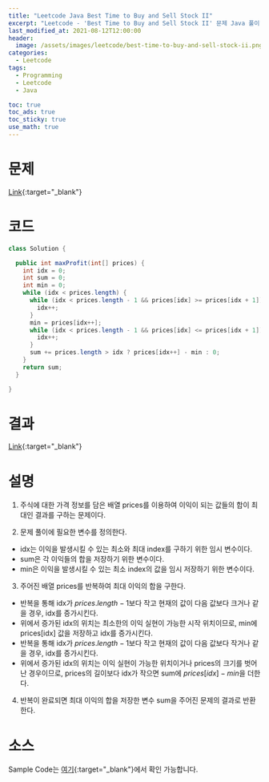 ```yaml
---
title: "Leetcode Java Best Time to Buy and Sell Stock II"
excerpt: "Leetcode - 'Best Time to Buy and Sell Stock II' 문제 Java 풀이"
last_modified_at: 2021-08-12T12:00:00
header:
  image: /assets/images/leetcode/best-time-to-buy-and-sell-stock-ii.png
categories:
  - Leetcode
tags:
  - Programming
  - Leetcode
  - Java

toc: true
toc_ads: true
toc_sticky: true
use_math: true
---
```

# 문제
[Link](https://leetcode.com/problems/best-time-to-buy-and-sell-stock-ii/){:target="_blank"}

# 코드
```java
class Solution {

  public int maxProfit(int[] prices) {
    int idx = 0;
    int sum = 0;
    int min = 0;
    while (idx < prices.length) {
      while (idx < prices.length - 1 && prices[idx] >= prices[idx + 1]) {
        idx++;
      }
      min = prices[idx++];
      while (idx < prices.length - 1 && prices[idx] <= prices[idx + 1]) {
        idx++;
      }
      sum += prices.length > idx ? prices[idx++] - min : 0;
    }
    return sum;
  }

}
```

# 결과
[Link](https://leetcode.com/submissions/detail/537161438/){:target="_blank"}

# 설명
1. 주식에 대한 가격 정보를 담은 배열 prices를 이용하여 이익이 되는 값들의 합이 최대인 결과를 구하는 문제이다.

2. 문제 풀이에 필요한 변수를 정의한다.
- idx는 이익을 발생시킬 수 있는 최소와 최대 index를 구하기 위한 임시 변수이다.
- sum은 각 이익들의 합을 저장하기 위한 변수이다.
- min은 이익을 발생시킬 수 있는 최소 index의 값을 임시 저장하기 위한 변수이다.

3. 주어진 배열 prices를 반복하여 최대 이익의 합을 구한다.
- 반복을 통해 idx가 $prices.length - 1$보다 작고 현재의 값이 다음 값보다 크거나 같을 경우, idx를 증가시킨다.
- 위에서 증가된 idx의 위치는 최소한의 이익 실현이 가능한 시작 위치이므로, min에 prices[idx] 값을 저장하고 idx를 증가시킨다.
- 반복을 통해 idx가 $prices.length - 1$보다 작고 현재의 값이 다음 값보다 작거나 같을 경우, idx를 증가시킨다.
- 위에서 증가된 idx의 위치는 이익 실현이 가능한 위치이거나 prices의 크기를 벗어난 경우이므로, prices의 길이보다 idx가 작으면 sum에 $prices[idx] - min$을 더한다.

4. 반복이 완료되면 최대 이익의 합을 저장한 변수 sum을 주어진 문제의 결과로 반환한다.

# 소스
Sample Code는 [여기](https://github.com/GracefulSoul/leetcode/blob/master/src/main/java/gracefulsoul/problems/BestTimeToBuyAndSellStockII.java){:target="_blank"}에서 확인 가능합니다.